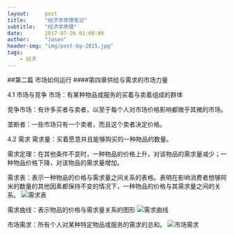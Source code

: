 ```yaml
---
layout:     post
title:      "经济学原理笔记"
subtitle:   "经济学原理"
date:       2017-07-26 01:00:00
author:     "Jason"
header-img: "img/post-bg-2015.jpg"
tags:
    - 经济
---
```

##第二篇 市场如何运行
####第四章供给与需求的市场力量

4.1 市场与竞争
市场：有某种物品或服务的买着与卖着组成的群体

竞争市场：有许多买者与卖者，以至于每个人对市场价格影响都微乎其微的市场。

垄断者：一些市场只有一个卖者，而且这个卖者决定价格。

4.2 需求
需求量：买着愿意并且能够购买的一种物品的数量。

需求定理：在其他条件不变时，一种物品的价格上升，对该物品的需求量减少；一种物品价格下降，对该物品的需求量增加。

需求表：表示一种物品的价格与需求量之间关系的表格。表明在影响消费者想够阿米的数量的其他因素都保持不变的情况下，一种物品的价格与其需求量之间的关系。
![需求表](http://7xtw1r.com1.z0.glb.clouddn.com/%E9%9C%80%E6%B1%82%E8%A1%A8.png)

需求曲线：表示物品的价格与需求量关系的图形
![需求曲线](http://7xtw1r.com1.z0.glb.clouddn.com/%E9%9C%80%E6%B1%82%E6%9B%B2%E7%BA%BF.png)

市场需求：所有个人对某种特定物品或服务的需求的总和。
![市场需求](http://7xtw1r.com1.z0.glb.clouddn.com/%E5%B8%82%E5%9C%BA%E9%9C%80%E6%B1%82.png)

